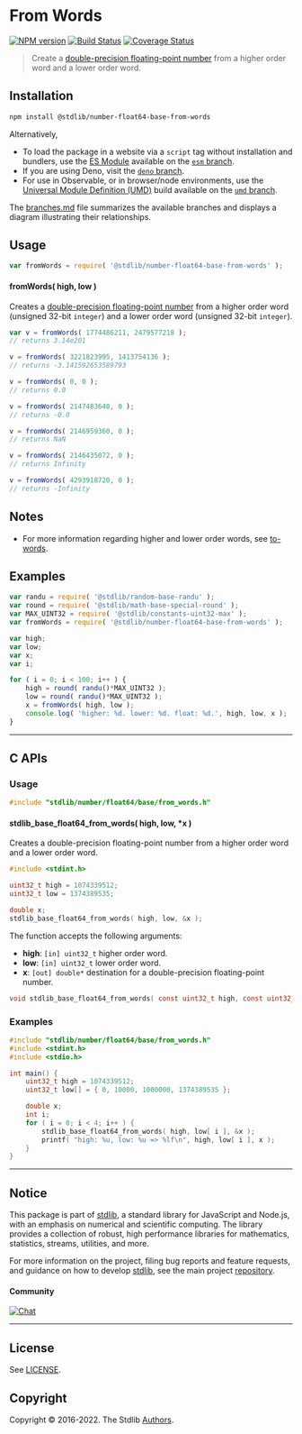 <!--

@license Apache-2.0

Copyright (c) 2018 The Stdlib Authors.

Licensed under the Apache License, Version 2.0 (the "License");
you may not use this file except in compliance with the License.
You may obtain a copy of the License at

   http://www.apache.org/licenses/LICENSE-2.0

Unless required by applicable law or agreed to in writing, software
distributed under the License is distributed on an "AS IS" BASIS,
WITHOUT WARRANTIES OR CONDITIONS OF ANY KIND, either express or implied.
See the License for the specific language governing permissions and
limitations under the License.

-->

# From Words

[![NPM version][npm-image]][npm-url] [![Build Status][test-image]][test-url] [![Coverage Status][coverage-image]][coverage-url] <!-- [![dependencies][dependencies-image]][dependencies-url] -->

> Create a [double-precision floating-point number][ieee754] from a higher order word and a lower order word.

<section class="installation">

## Installation

```bash
npm install @stdlib/number-float64-base-from-words
```

Alternatively,

-   To load the package in a website via a `script` tag without installation and bundlers, use the [ES Module][es-module] available on the [`esm` branch][esm-url].
-   If you are using Deno, visit the [`deno` branch][deno-url].
-   For use in Observable, or in browser/node environments, use the [Universal Module Definition (UMD)][umd] build available on the [`umd` branch][umd-url].

The [branches.md][branches-url] file summarizes the available branches and displays a diagram illustrating their relationships.

</section>

<section class="usage">

## Usage

```javascript
var fromWords = require( '@stdlib/number-float64-base-from-words' );
```

#### fromWords( high, low )

Creates a [double-precision floating-point number][ieee754] from a higher order word (unsigned 32-bit `integer`) and a lower order word (unsigned 32-bit `integer`).

```javascript
var v = fromWords( 1774486211, 2479577218 );
// returns 3.14e201

v = fromWords( 3221823995, 1413754136 );
// returns -3.141592653589793

v = fromWords( 0, 0 );
// returns 0.0

v = fromWords( 2147483648, 0 );
// returns -0.0

v = fromWords( 2146959360, 0 );
// returns NaN

v = fromWords( 2146435072, 0 );
// returns Infinity

v = fromWords( 4293918720, 0 );
// returns -Infinity
```

</section>

<!-- /.usage -->

<section class="notes">

## Notes

-   For more information regarding higher and lower order words, see [to-words][@stdlib/number/float64/base/to-words].

</section>

<!-- /.notes -->

<section class="examples">

## Examples

<!-- eslint no-undef: "error" -->

```javascript
var randu = require( '@stdlib/random-base-randu' );
var round = require( '@stdlib/math-base-special-round' );
var MAX_UINT32 = require( '@stdlib/constants-uint32-max' );
var fromWords = require( '@stdlib/number-float64-base-from-words' );

var high;
var low;
var x;
var i;

for ( i = 0; i < 100; i++ ) {
    high = round( randu()*MAX_UINT32 );
    low = round( randu()*MAX_UINT32 );
    x = fromWords( high, low );
    console.log( 'higher: %d. lower: %d. float: %d.', high, low, x );
}
```

</section>

<!-- /.examples -->

<!-- C interface documentation. -->

* * *

<section class="c">

## C APIs

<!-- Section to include introductory text. Make sure to keep an empty line after the intro `section` element and another before the `/section` close. -->

<section class="intro">

</section>

<!-- /.intro -->

<!-- C usage documentation. -->

<section class="usage">

### Usage

```c
#include "stdlib/number/float64/base/from_words.h"
```

#### stdlib_base_float64_from_words( high, low, \*x )

Creates a double-precision floating-point number from a higher order word and a lower order word.

```c
#include <stdint.h>

uint32_t high = 1074339512;
uint32_t low = 1374389535;

double x;
stdlib_base_float64_from_words( high, low, &x );
```

The function accepts the following arguments:

-   **high**: `[in] uint32_t` higher order word.
-   **low**: `[in] uint32_t` lower order word.
-   **x**: `[out] double*` destination for a double-precision floating-point number.

```c
void stdlib_base_float64_from_words( const uint32_t high, const uint32_t low, double *x );
```

</section>

<!-- /.usage -->

<!-- C API usage notes. Make sure to keep an empty line after the `section` element and another before the `/section` close. -->

<section class="notes">

</section>

<!-- /.notes -->

<!-- C API usage examples. -->

<section class="examples">

### Examples

```c
#include "stdlib/number/float64/base/from_words.h"
#include <stdint.h>
#include <stdio.h>

int main() {
    uint32_t high = 1074339512;
    uint32_t low[] = { 0, 10000, 1000000, 1374389535 };

    double x;
    int i;
    for ( i = 0; i < 4; i++ ) {
        stdlib_base_float64_from_words( high, low[ i ], &x );
        printf( "high: %u, low: %u => %lf\n", high, low[ i ], x );
    }
}
```

</section>

<!-- /.examples -->

</section>

<!-- /.c -->

<!-- Section for related `stdlib` packages. Do not manually edit this section, as it is automatically populated. -->

<section class="related">

</section>

<!-- /.related -->

<!-- Section for all links. Make sure to keep an empty line after the `section` element and another before the `/section` close. -->


<section class="main-repo" >

* * *

## Notice

This package is part of [stdlib][stdlib], a standard library for JavaScript and Node.js, with an emphasis on numerical and scientific computing. The library provides a collection of robust, high performance libraries for mathematics, statistics, streams, utilities, and more.

For more information on the project, filing bug reports and feature requests, and guidance on how to develop [stdlib][stdlib], see the main project [repository][stdlib].

#### Community

[![Chat][chat-image]][chat-url]

---

## License

See [LICENSE][stdlib-license].


## Copyright

Copyright &copy; 2016-2022. The Stdlib [Authors][stdlib-authors].

</section>

<!-- /.stdlib -->

<!-- Section for all links. Make sure to keep an empty line after the `section` element and another before the `/section` close. -->

<section class="links">

[npm-image]: http://img.shields.io/npm/v/@stdlib/number-float64-base-from-words.svg
[npm-url]: https://npmjs.org/package/@stdlib/number-float64-base-from-words

[test-image]: https://github.com/stdlib-js/number-float64-base-from-words/actions/workflows/test.yml/badge.svg?branch=main
[test-url]: https://github.com/stdlib-js/number-float64-base-from-words/actions/workflows/test.yml?query=branch:main

[coverage-image]: https://img.shields.io/codecov/c/github/stdlib-js/number-float64-base-from-words/main.svg
[coverage-url]: https://codecov.io/github/stdlib-js/number-float64-base-from-words?branch=main

<!--

[dependencies-image]: https://img.shields.io/david/stdlib-js/number-float64-base-from-words.svg
[dependencies-url]: https://david-dm.org/stdlib-js/number-float64-base-from-words/main

-->

[chat-image]: https://img.shields.io/gitter/room/stdlib-js/stdlib.svg
[chat-url]: https://gitter.im/stdlib-js/stdlib/

[stdlib]: https://github.com/stdlib-js/stdlib

[stdlib-authors]: https://github.com/stdlib-js/stdlib/graphs/contributors

[umd]: https://github.com/umdjs/umd
[es-module]: https://developer.mozilla.org/en-US/docs/Web/JavaScript/Guide/Modules

[deno-url]: https://github.com/stdlib-js/number-float64-base-from-words/tree/deno
[umd-url]: https://github.com/stdlib-js/number-float64-base-from-words/tree/umd
[esm-url]: https://github.com/stdlib-js/number-float64-base-from-words/tree/esm
[branches-url]: https://github.com/stdlib-js/number-float64-base-from-words/blob/main/branches.md

[stdlib-license]: https://raw.githubusercontent.com/stdlib-js/number-float64-base-from-words/main/LICENSE

[ieee754]: https://en.wikipedia.org/wiki/IEEE_754-1985

[@stdlib/number/float64/base/to-words]: https://github.com/stdlib-js/number-float64-base-to-words

</section>

<!-- /.links -->
